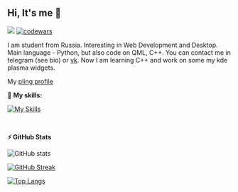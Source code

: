 
## Hi, It's me :wave:

![](https://komarev.com/ghpvc/?username=Stepan-Zubkov) [![codewars](https://www.codewars.com/users/Stepan-Zubkov/badges/micro)](https://www.codewars.com/users/Stepan-Zubkov) 

I am student from Russia. Interesting in Web Development and Desktop. Main language - Python, but also code on QML, C++.  You can contact me in telegram (see bio) or [vk](https://vk.com/kde_plasma). Now I am learning C++ and work on some my kde plasma widgets.

My [pling profile](https://www.pling.com/u/stepan-zubkov)

:muscle: **My skills:**

[![My Skills](https://skillicons.dev/icons?i=python,js,flask,django,docker,linux,vscode)](https://skillicons.dev)

<br />

  **:zap: GitHub Stats**
  
  ![GitHub stats](https://github-readme-stats.vercel.app/api?username=stepanzubkov)
 
  [![GitHub Streak](http://github-readme-streak-stats.herokuapp.com?user=stepanzubkov&date_format=M%20j%5B%2C%20Y%5D)](https://git.io/streak-stats)
  
  [![Top Langs](https://github-readme-stats.vercel.app/api/top-langs/?username=Stepan-Zubkov&layout=compact)](https://github.com/anuraghazra/github-readme-stats)

